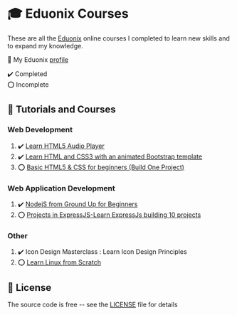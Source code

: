 # :mortar_board: Eduonix Courses

These are all the [Eduonix][eduonix] online courses I completed to learn new skills and to expand my knowledge.

:link: My Eduonix [profile](https://www.eduonix.com/u/quintin-henn)

:heavy_check_mark: Completed  
:o: Incomplete

## :beginner: Tutorials and Courses

### Web Development

1. :heavy_check_mark: [Learn HTML5 Audio Player](learn-html5-audio-player/)
2. :heavy_check_mark: [Learn HTML and CSS3 with an animated Bootstrap template](learn-html-and-css3-with-an-animated-bootstrap-template/)
3. :o: [Basic HTML5 & CSS for beginners (Build One Project)](basic-html5-css-for-beginners/)

### Web Application Development

1. :heavy_check_mark: [NodejS from Ground Up for Beginners](nodejs-from-ground-up-for-beginners/)
2. :o: [Projects in ExpressJS-Learn ExpressJs building 10 projects](projects-in-expressjs-learn-expressjs-building-10-projects/)

### Other

1. :heavy_check_mark: Icon Design Masterclass : Learn Icon Design Principles
2. :o: [Learn Linux from Scratch](https://www.eduonix.com/new_dashboard/learn-linux-from-scratch)

## :page_with_curl: License

The source code is free -- see the [LICENSE](LICENSE) file for details

[eduonix]: https://www.eduonix.com/
